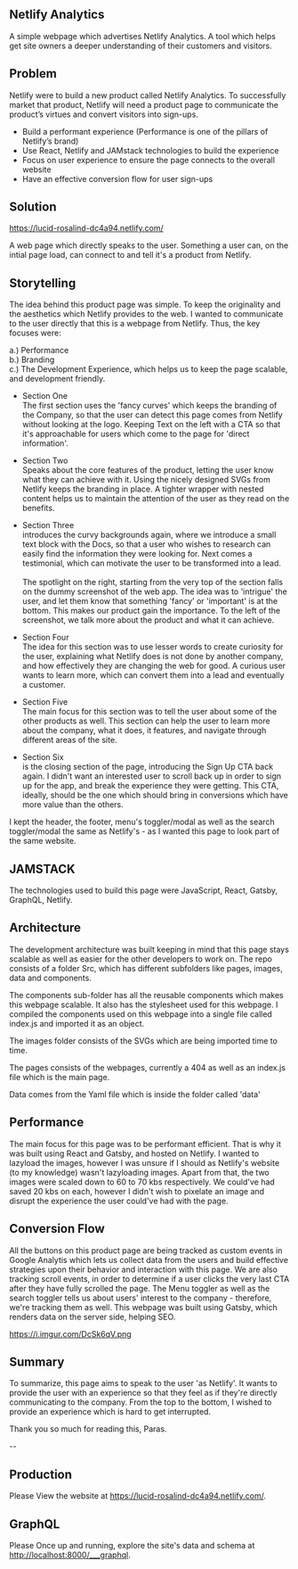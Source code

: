 ## Netlify Analytics
A simple webpage which advertises Netlify Analytics. A tool which helps get site owners a deeper understanding of their customers and visitors.

## Problem
Netlify were to build a new product called Netlify Analytics. To successfully market that product, Netlify will need a product page to communicate the product’s virtues and convert visitors into sign-ups.

- Build a performant experience (Performance is one of the pillars of Netlify’s brand)
- Use React, Netlify and JAMstack technologies to build the experience
- Focus on user experience to ensure the page connects to the overall website
- Have an effective conversion flow for user sign-ups

## Solution

https://lucid-rosalind-dc4a94.netlify.com/

A web page which directly speaks to the user. Something a user can, on the intial page load, can connect to and tell it's a product from Netlify. 

## Storytelling
The idea behind this product page was simple. To keep the originality and the aesthetics which Netlify provides to the web. I wanted to communicate to the user directly that this is a webpage from Netlify. Thus, the key focuses were:

a.) Performance<br>
b.) Branding<br>
c.) The Development Experience, which helps us to keep the page scalable, and development friendly.

- Section One<br>
The first section uses the 'fancy curves' which keeps the branding of the Company, so that the user can detect this page comes from Netlify without looking at the logo. Keeping Text on the left with a CTA so that it's approachable for users which come to the page for 'direct information'.

- Section Two<br>
Speaks about the core features of the product, letting the user know what they can achieve with it. Using the nicely designed SVGs from Netlify keeps the branding in place. A tighter wrapper with nested content helps us to maintain the attention of the user as they read on the benefits.

- Section Three<br>
introduces the curvy backgrounds again, where we introduce a small text block with the Docs, so that a user who wishes to research can easily find the information they were looking for. Next comes a testimonial, which can motivate the user to be transformed into a lead. <br><br>The spotlight on the right, starting from the very top of the section falls on the dummy screenshot of the web app. The idea was to 'intrigue' the user, and let them know that something 'fancy' or 'important' is at the bottom. This makes our product gain the importance. To the left of the screenshot, we talk more about the product and what it can achieve.

- Section Four<br>
The idea for this section was to use lesser words to create curiosity for the user, explaining what Netlify does is not done by another company, and how effectively they are changing the web for good. A curious user wants to learn more, which can convert them into a lead and eventually a customer.

- Section Five<br>
The main focus for this section was to tell the user about some of the other products as well. This section can help the user to learn more about the company, what it does, it features, and navigate through different areas of the site.

- Section Six<br> is the closing section of the page, introducing the Sign Up CTA back again. I didn't want an interested user to scroll back up in order to sign up for the app, and break the experience they were getting. This CTA, ideally, should be the one which should bring in conversions which have more value than the others. 

I kept the header, the footer, menu's toggler/modal as well as the search toggler/modal the same as Netlify's - as I wanted this page to look part of the same website. 

## JAMSTACK
The technologies used to build this page were JavaScript, React, Gatsby, GraphQL, Netlify. 

## Architecture
The development architecture was built keeping in mind that this page stays scalable as well as easier for the other developers to work on. The repo consists of a folder Src, which has different subfolders like pages, images, data and components. 

The components sub-folder has all the reusable components which makes this webpage scalable. It also has the stylesheet used for this webpage. I compiled the components used on this webpage into a single file called index.js and imported it as an object.

The images folder consists of the SVGs which are being imported time to time.

The pages consists of the webpages, currently a 404 as well as an index.js file which is the main page.

Data comes from the Yaml file which is inside the folder called 'data'

## Performance

The main focus for this page was to be performant efficient. That is why it was built using React and Gatsby, and hosted on Netlify. I wanted to lazyload the images, however I was unsure if I should as Netlify's website (to my knowledge) wasn't lazyloading images. Apart from that, the two images were scaled down to 60 to 70 kbs respectively. We could've had saved 20 kbs on each, however I didn't wish to pixelate an image and disrupt the experience the user could've had with the page.

## Conversion Flow

All the buttons on this product page are being tracked as custom events in Google Analytis which lets us collect data from the users and build effective strategies upon their behavior and interaction with this page. We are also tracking scroll events, in order to determine if a user clicks the very last CTA after they have fully scrolled the page. The Menu toggler as well as the search toggler tells us about users' interest to the company - therefore, we're tracking them as well. This webpage was built using Gatsby, which renders data on the server side, helping SEO.

https://i.imgur.com/DcSk6qV.png

## Summary
To summarize, this page aims to speak to the user 'as Netlify'. It wants to provide the user with an experience so that they feel as if they're directly communicating to the company. From the top to the bottom, I wished to provide an experience which is hard to get interrupted. 

Thank you so much for reading this,
Paras. 

--

## Production

Please View the website at https://lucid-rosalind-dc4a94.netlify.com/.

## GraphQL

Please Once up and running, explore the site's data and schema at <http://localhost:8000/___graphql>.
